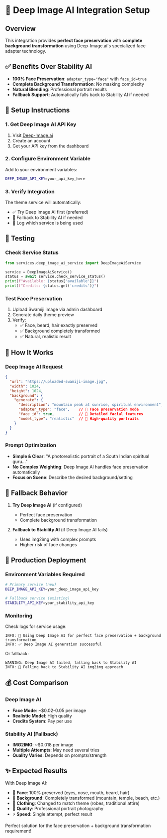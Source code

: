 # 🎯 Deep Image AI Integration Setup

## Overview
This integration provides **perfect face preservation** with **complete background transformation** using Deep-Image.ai's specialized face adapter technology.

## ✅ Benefits Over Stability AI
- **100% Face Preservation**: `adapter_type="face"` with `face_id=true`
- **Complete Background Transformation**: No masking complexity
- **Natural Blending**: Professional portrait results
- **Fallback Support**: Automatically falls back to Stability AI if needed

## 🔧 Setup Instructions

### 1. Get Deep Image AI API Key
1. Visit [Deep-Image.ai](https://deep-image.ai)
2. Create an account
3. Get your API key from the dashboard

### 2. Configure Environment Variable
Add to your environment variables:
```bash
DEEP_IMAGE_API_KEY=your_api_key_here
```

### 3. Verify Integration
The theme service will automatically:
- ✅ Try Deep Image AI first (preferred)
- 🔄 Fallback to Stability AI if needed
- 📝 Log which service is being used

## 🧪 Testing

### Check Service Status
```python
from services.deep_image_ai_service import DeepImageAiService

service = DeepImageAiService()
status = await service.check_service_status()
print(f"Available: {status['available']}")
print(f"Credits: {status.get('credits')}")
```

### Test Face Preservation
1. Upload Swamiji image via admin dashboard
2. Generate daily theme preview
3. Verify:
   - ✅ Face, beard, hair exactly preserved
   - ✅ Background completely transformed
   - ✅ Natural, realistic result

## 🎯 How It Works

### Deep Image AI Request
```json
{
  "url": "https://uploaded-swamiji-image.jpg",
  "width": 1024,
  "height": 1024,
  "background": {
    "generate": {
      "description": "mountain peak at sunrise, spiritual environment",
      "adapter_type": "face",    // 🎯 Face preservation mode
      "face_id": true,           // 🎯 Detailed facial features
      "model_type": "realistic"  // 🎯 High-quality portraits
    }
  }
}
```

### Prompt Optimization
- **Simple & Clear**: "A photorealistic portrait of a South Indian spiritual guru..."
- **No Complex Weighting**: Deep Image AI handles face preservation automatically
- **Focus on Scene**: Describe the desired background/setting

## 🔄 Fallback Behavior

1. **Try Deep Image AI** (if configured)
   - Perfect face preservation
   - Complete background transformation

2. **Fallback to Stability AI** (if Deep Image AI fails)
   - Uses img2img with complex prompts
   - Higher risk of face changes

## 🚀 Production Deployment

### Environment Variables Required
```bash
# Primary service (new)
DEEP_IMAGE_API_KEY=your_deep_image_api_key

# Fallback service (existing)
STABILITY_API_KEY=your_stability_api_key
```

### Monitoring
Check logs for service usage:
```
INFO: 🎯 Using Deep Image AI for perfect face preservation + background transformation
INFO: ✅ Deep Image AI generation successful
```

Or fallback:
```
WARNING: Deep Image AI failed, falling back to Stability AI
INFO: 🔄 Falling back to Stability AI img2img approach
```

## 💰 Cost Comparison

### Deep Image AI
- **Face Mode**: ~$0.02-0.05 per image
- **Realistic Model**: High quality
- **Credits System**: Pay per use

### Stability AI (Fallback)
- **IMG2IMG**: ~$0.018 per image
- **Multiple Attempts**: May need several tries
- **Quality Varies**: Depends on prompts/strength

## ✨ Expected Results

With Deep Image AI:
- 🎯 **Face**: 100% preserved (eyes, nose, mouth, beard, hair)
- 🌄 **Background**: Completely transformed (mountain, temple, beach, etc.)
- 👗 **Clothing**: Changed to match theme (robes, traditional attire)
- 📸 **Quality**: Professional portrait photography
- ⚡ **Speed**: Single attempt, perfect result

Perfect solution for the face preservation + background transformation requirement!